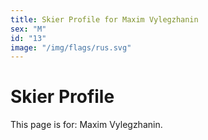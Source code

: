 ```yaml
---
title: Skier Profile for Maxim Vylegzhanin
sex: "M"
id: "13"
image: "/img/flags/rus.svg" 
---
```


# Skier Profile

This page is for: Maxim Vylegzhanin.
    